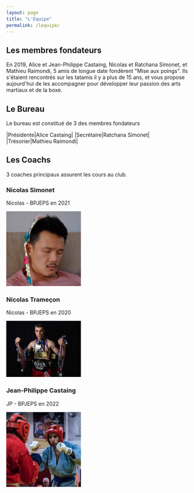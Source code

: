 ```yaml
---
layout: page
title: "L'Equipe"
permalink: /lequipe/
---
```


## Les membres fondateurs

En 2019, Alice et Jean-Philippe Castaing, Nicolas et Ratchana Simonet, et Mathieu Raimondi, 5 amis de longue date fondèrent "Mise aux poings". Ils s'étaient rencontrés sur les tatamis il y a plus de 15 ans, et vous propose aujourd'hui de les accompagner pour développer leur passion des arts martiaux et de la boxe.

## Le Bureau

Le bureau est constitué de 3 des membres fondateurs

|Présidente|Alice Castaing|
|Secrétaire|Ratchana Simonet|
|Trésorier|Mathieu Raimondi|

## Les Coachs

3 coaches principaux assurent les cours au club.

### Nicolas Simonet

Nicolas - BPJEPS en 2021

<!--![Toto](/assets/images/Nicolas_S.jpg)-->

<img src="/assets/images/Nicolas_S.jpg" width="200" height="200" />

### Nicolas Trameçon

Nicolas - BPJEPS en 2020

<img src="/assets/images/Nicolas_T_.jpg" width="200" height="150" />


### Jean-Philippe Castaing

JP - BPJEPS en 2022

<img src="/assets/images/JeanPhi_C.jpg" width="200" height="200" />
